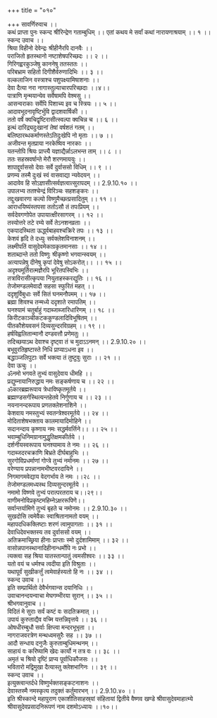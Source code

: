 +++
title = "०१०"

+++
सावर्णिरुवाच ।।  
कथं प्राप्ता पुनः स्कन्द श्रीरिन्द्रेण गताम्बुधिम् ।। एतां कथय मे सर्वां कथां नारायणाश्रयाम् ।। १ ।।  
स्कन्द उवाच ।।  
श्रिया विहीनो देवेन्द्रः श्रीहीनैरपि दानवैः ।।  
पराजितो हृतस्थानो नष्टाशेषपरिच्छदः ।। २ ।।  
गिरिगह्वरकुञ्जेषु काननेषु ततस्ततः ।।  
परिबभ्राम सहितो दिगीशैर्वरुणादिभिः ।। ३ ।।  
वल्कलाजिन वस्त्राश्च पशुपक्ष्यामिषाशनाः ।।  
देवा दैत्या नरा नागास्तुल्याचारपरिच्छदाः ।।४।।  
पात्राणि मृन्मयान्येव सर्वेषामपि वेश्मसु ।।  
आसन्वराकाः सर्वेपि पिशाच्य इव च स्त्रियः ।। ५ ।।  
आदावभूदनावृष्टिर्भुवि द्वादशवार्षिकी ।।  
ततो वर्षे क्वचिद्वृष्टिरासीत्स्वल्पा क्वचिन्न च ।। ६ ।।  
इत्थं दारिद्र्यदुःखानां तेषां वर्षशतं गतम् ।।  
बलिष्ठारब्धकर्माणस्तेऽतिदुःखेपि नो मृताः ।। ७ ।।  
अजीवन्त मृतप्राया नरकेष्विव नारकाः ।।  
यतन्तोपि श्रियः प्राप्त्यै यज्ञाद्यैर्न्नाऽलभन्त ताम् ।। ८ ।।  
ततः सहस्रवर्षान्ते मेरौ शरणमाययुः ।।  
शापाद्दुर्वाससो देवाः सर्वे दुर्वाससो विधिम् ।। ९ ।।  
प्रणम्य तस्मै दुःखं स्वं वासवाद्या न्यवेदयन् ।।  
आदावेव हि सोऽज्ञासीत्सर्वज्ञत्वात्सुरापदम् ।। 2.9.10.१० ।।  
उपालभ्य ततश्चेन्द्रं विरिञ्चः सहशङ्करः ।।  
तद्दुःखवारणा कल्पो विष्णुमैच्छत्प्रसादितुम् ।। ११ ।।  
आराधयिष्यंस्तपसा ततोऽसौ तं तपःप्रियम् ।।  
सर्वदेवगणोपेत उपायात्क्षीरसागरम् ।। १२ ।।  
तस्योत्तरे तटे रम्ये सर्वे तेऽनशनव्रताः ।।  
एकपादस्थिता ऊर्द्ध्वबाहवश्चक्रिरे तपः ।। १३ ।।  
केशवं हृदि ते दध्युः सर्वक्लेशविनाशनम् ।।  
लक्ष्मीपतिं वासुदेवमेकाग्रकृतमानसाः ।। १४ ।।  
शताब्दान्ते ततो विष्णुः श्रीकृष्णो भगवान्स्वयम् ।।  
अत्यापन्नेषु दीनेषु कृपां देवेषु सोऽकरोत्।। ।। १५ ।।  
अदृश्यमूर्तिरात्मज्ञैरपि भूरितपस्विभिः ।।  
तत्राविरासीत्कृपया नियुताहस्करद्युतिः ।। १६ ।।  
तेजोमण्डलमेवादौ सहसा स्फुरितं महत् ।।  
ददृशुर्विबुधाः सर्वे सितं घनमनौपमम् ।। १७ ।।  
ब्रह्मा शिवश्च तन्मध्ये ददृशाते रमापतिम् ।।  
घनश्यामं चतुर्बाहुं गदाब्जाब्जारिधारिणम् ।। १८ ।।  
किरीटकाञ्चीकटककुण्डलादिविभूषितम् ।।  
पीतकौशेयवसनं दिव्यसुन्दरविग्रहम् ।। १९ ।।  
हर्षविह्वलितान्मानौ दण्डवत्तौ प्रणेमतुः ।।  
तदिच्छयाऽथ देवाश्च दृष्ट्वा तं च मुदाऽऽनमन् ।। 2.9.10.२० ।।  
बभूवुरतिहृष्टास्ते निधिं प्राप्याऽधना इव ।।  
बद्धाञ्जलिपुटाः सर्वे भक्त्या तं तुष्टुवुः सुराः ।। २१ ।।  
देवा ऊचुः ।।  
ॐनमो भगवते तुभ्यं वासुदेवाय धीमहि ।।  
प्रद्युम्नायानिरुद्धाय नमः सङ्कर्षणाय च ।। २२ ।।  
ॐकारब्रह्मरूपाय त्रेधाविष्कृतमूर्तये ।।  
ब्रह्माण्डसर्गस्थित्यन्तहेतवे निर्गुणाय च ।। २३ ।।  
नयनानन्दरूपाय प्रणतक्लेशनाशिने ।।  
केशवाय नमस्तुभ्यं स्वतन्त्रेश्वरमूर्तये ।। २४ ।।  
मोदिताशेषभक्ताय कालमायादिमोहिने ।।  
सदानन्दाय कृष्णाय नमः सद्धर्मवर्त्तिने।। ।। २५ ।।  
भवाम्बुधिनिमग्रानामुद्धृतिक्षमकीर्तये ।।  
दर्शनीयस्वरूपाय घनश्यामाय ते नमः ।। २६ ।।  
गदाब्जदरचक्राणि बिभ्रते दीर्घबाहुभिः ।।  
सुरगोविप्रधर्माणां गोप्त्रे तुभ्यं नमोनमः ।। २७ ।।  
वरेण्याय प्रपन्नानामभीष्टवरदायिने ।।  
निगमागमवेद्याय वेदगर्भाय ते नमः ।।२८ ।।  
तेजोमण्डलमध्यस्थ दिव्यसुन्दरमूर्तये ।।  
नमामो विष्णवे तुभ्यं परात्परतराय च।।२९।।  
वाणीमनोविप्रकृष्टमहिम्नेऽक्षररूपिणे।।  
सर्वान्तर्यामिणे तुभ्यं बृहते च नमोनमः ।। 2.9.10.३० ।।  
सुखदोसि त्वमेवैकः स्वाश्रितानामतो वयम् ।।  
महापदधिकक्लिष्टाः शरणं त्वामुपागताः ।। ३१ ।।  
देवाधिदेवभक्तस्य तव दुर्वाससो वयम् ।।  
अतिक्रमाच्छ्रिया हीनाः प्राप्ताः स्मो दुर्दशामिमाम् ।। ३२ ।।  
वासोन्नपानस्थानादिहीनान्धर्मोपि नः प्रभो ।।  
त्यक्त्वा सह श्रिया यातस्तान्पातुं त्वमसीश्वरः ।। ३३ ।।  
यतो वयं च धर्मश्च त्वदीया इति विश्रुताः ।।  
यथापूर्वं सुखीकर्त्तुं त्वमेवार्हस्यतो हि नः ।। ३४ ।।  
स्कन्द उवाच ।।  
इति सम्प्रार्थितो देवैर्भगवान्स दयानिधिः ।।  
उवाचानन्दयन्वाचा मेघगम्भीरया सुरान् ।। ३५ ।।  
श्रीभगवानुवाच ।।  
विदितं मे सुराः सर्वं कष्टं वः सदतिक्रमात् ।।  
उपायं कुरुताद्यैव वच्मि यत्तन्निवृत्तये ।। ३६ ।।  
ओषधीरम्बुधौ सर्वाः क्षिप्त्वा मन्दरभूभृता ।।  
नागराजवरत्रेण मन्थध्वमसुरैः सह ।। ३७ ।।  
आदौ सन्धाय दनुजैः कुरुताम्बुधिमन्थनम् ।।  
साहायं वः करिष्यामि खेदः कार्यो न तत्र वः ।। ३८ ।।  
अमृतं च श्रियो दृष्टिं प्राप्य पूर्वाधिकौजसः ।।  
भवितारो मद्विमुखा दैत्यास्तु क्लेशभागिनः ।। ३९ ।।  
स्कन्द उवाच ।।  
इत्युक्त्वान्तर्दधे विष्णुर्भक्तसङ्कटनाशनः ।।  
देवास्तस्मै नमस्कृत्य तदुक्तं कर्तुमारभन् ।। 2.9.10.४० ।।  
इति श्रीस्कान्दे महापुराण एकाशीतिसाहस्र्यां संहितायां द्वितीये वैष्णव खण्डे श्रीवासुदेवमाहात्म्ये श्रीवासुदेवप्रसादनिरूपणं नाम दशमोऽध्यायः ।।१०।।